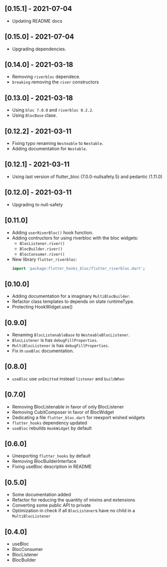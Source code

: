## [0.15.1] - 2021-07-04

- Updating README docs

## [0.15.0] - 2021-07-04

- Upgrading dependencies.

## [0.14.0] - 2021-03-18

- Removing `riverbloc` dependece.
- `breaking` removing the `river` constructors

## [0.13.0] - 2021-03-18

- Using `bloc 7.0.0` and `riverbloc 0.2.2`.
- Using `BlocBase` clase.

## [0.12.2] - 2021-03-11

- Fixing typo renaming `Nesteable` to `Nestable`.
- Adding documentation for `Nestable`.

## [0.12.1] - 2021-03-11

- Using last version of flutter_bloc (7.0.0-nullsafety.5) and pedantic (1.11.0)

## [0.12.0] - 2021-03-11

- Upgrading to null-safety

## [0.11.0]

- Adding `userRiverBloc()` hook function.
- Adding contructors for using riverbloc with the bloc widgets:
  - `BlocListener.river()`
  - `BlocBuilder.river()`
  - `BlocConsumer.river()`
- New library `flutter_riverbloc`:
  ```dart
  import 'package:flutter_hooks_bloc/flutter_riverbloc.dart';
  ```

## [0.10.0]

- Adding documentation for a imaginary `MultiBlocBuilder`.
- Refactor class templates to depends on state runtimeType.
- Protecting HookWidget.use()

## [0.9.0]

- Renaming `BlocListenableBase` to `NesteableBlocListener`.
- `BlocListener` is has `debugFillProperties`.
- `MultiBlocListener` is has `debugFillProperties`.
- Fix in `useBloc` documentation.

## [0.8.0]

- `useBloc` use `onEmitted` instead `listener` and `buildWhen`

## [0.7.0]

- Removing BlocListenable in favor of only BlocListener
- Removing CubitComposer in favor of BlocWidget
- Dedicating a file `flutter_bloc.dart` for reexport wished widgets
- `flutter_hooks` dependency updated
- `useBloc` rebuilds `HookWidget` by default

## [0.6.0]

- Unexporting `flutter_hooks` by default
- Removing BlocBuilderInterface
- Fixing useBloc description in README

## [0.5.0]

- Some documentation added
- Refactor for reducing the quantity of mixins and extensions
- Converting some public API to private
- Optimization in check if all `BlocListener`s have no child
  in a `MultiBlocListener`

## [0.4.0]

- useBloc
- BlocConsumer
- BlocListener
- BlocBuilder
